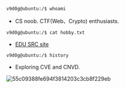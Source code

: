 ```sh
v9d0g@ubuntu:/$ whoami
```
- CS noob. CTF(Web、Crypto) enthusiasts.
```sh
v9d0g@ubuntu:/$ cat hobby.txt
```
- [EDU SRC site](https://src.sjtu.edu.cn/profile/25352/)
```sh
v9d0g@ubuntu:/$ history
```
- Exploring CVE and CNVD.

![55c09388fe694f3814203c3cb8f229eb](https://github.com/user-attachments/assets/60ee9f23-b4f0-4572-a198-9ef2b7b2f63f)

<!---
v9d0g/v9d0g is a ✨ special ✨ repository because its `README.md` (this file) appears on your GitHub profile.
You can click the Preview link to take a look at your changes.
--->
